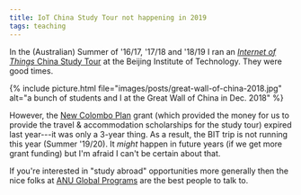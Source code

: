 ```yaml
---
title: IoT China Study Tour not happening in 2019
tags: teaching
---
```


In the (Australian) Summer of '16/17, '17/18 and '18/19 I ran an [_Internet of
Things_ China Study Tour](https://cs.anu.edu.au/courses/china-study-tour/) at
the Beijing Institute of Technology. They were good times.

{% include picture.html file="images/posts/great-wall-of-china-2018.jpg" alt="a bunch of students
and I at the Great Wall of China in Dec. 2018" %}

However, the [New Colombo
Plan](https://dfat.gov.au/people-to-people/new-colombo-plan/about/Pages/about.aspx)
grant (which provided the money for us to provide the travel & accommodation
scholarships for the study tour) expired last year---it was only a 3-year thing.
As a result, the BIT trip is not running this year (Summer '19/20). It _might_
happen in future years (if we get more grant funding) but I'm afraid I can't be
certain about that.

If you're interested in "study abroad" opportunities more generally then the
nice folks at [ANU Global
Programs](https://www.anu.edu.au/students/careers-opportunities/global-programs)
are the best people to talk to.
